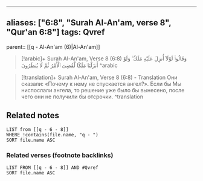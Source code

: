 
---
aliases: ["6:8", "Surah Al-An'am, verse 8", "Qur'an 6:8"]
tags: Qvref
---

parent:: [[q - Al-An'am (6)|Al-An'am]]

> [!arabic]+ Surah Al-An'am, Verse 8 (6:8)
> <span class="quran-arabic">وَقَالُوا۟ لَوْلَآ أُنزِلَ عَلَيْهِ مَلَكٌ ۖ وَلَوْ أَنزَلْنَا مَلَكًا لَّقُضِىَ ٱلْأَمْرُ ثُمَّ لَا يُنظَرُونَ</span>
^arabic

> [!translation]+ Surah Al-An'am, Verse 8 (6:8) - Translation
> Они сказали: «Почему к нему не спускается ангел?». Если бы Мы ниспослали ангела, то решение уже было бы вынесено, после чего они не получили бы отсрочки.
^translation



## Related notes
```dataview
LIST from [[q - 6 - 8]]
WHERE !contains(file.name, "q - ")
SORT file.name ASC
```

### Related verses (footnote backlinks)
```dataview
LIST FROM [[q - 6 - 8]] AND #Qvref
SORT file.name ASC
```

